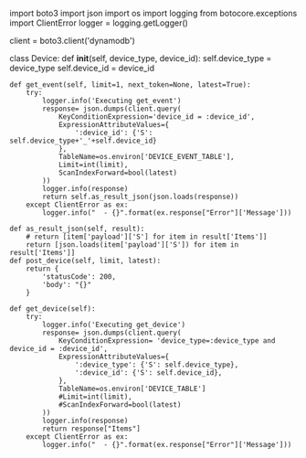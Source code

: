 import boto3
import json
import os
import logging
from botocore.exceptions import ClientError
logger = logging.getLogger()


client = boto3.client('dynamodb')


class Device:
    def __init__(self, device_type, device_id):
        self.device_type = device_type
        self.device_id = device_id

    def get_event(self, limit=1, next_token=None, latest=True):
        try:
            logger.info('Executing get_event')
            response= json.dumps(client.query(
                KeyConditionExpression='device_id = :device_id',
                ExpressionAttributeValues={
                    ':device_id': {'S': self.device_type+'_'+self.device_id}
                },
                TableName=os.environ['DEVICE_EVENT_TABLE'],
                Limit=int(limit),
                ScanIndexForward=bool(latest)
            ))
            logger.info(response)
            return self.as_result_json(json.loads(response))
        except ClientError as ex:
            logger.info("  - {}".format(ex.response["Error"]['Message']))

    def as_result_json(self, result):
        # return [item['payload']['S'] for item in result['Items']]
        return [json.loads(item['payload']['S']) for item in result['Items']]
    def post_device(self, limit, latest):
        return {
            'statusCode': 200,
            'body': "{}"
        }  
        
    def get_device(self):
        try:
            logger.info('Executing get_device')
            response= json.dumps(client.query(
                KeyConditionExpression= 'device_type=:device_type and device_id = :device_id',
                ExpressionAttributeValues={
                    ':device_type': {'S': self.device_type},
                    ':device_id': {'S': self.device_id},
                },
                TableName=os.environ['DEVICE_TABLE']
                #Limit=int(limit),
                #ScanIndexForward=bool(latest)
            ))
            logger.info(response)
            return response["Items"]
        except ClientError as ex:
            logger.info("  - {}".format(ex.response["Error"]['Message']))
